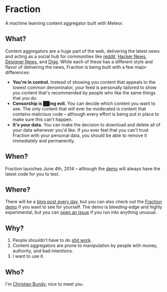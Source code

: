 Fraction
========

A machine learning content aggregator built with Meteor.

## What?

Content aggregators are a huge part of the web, delivering the latest news and acting as a social hub for communities like [reddit](http://reddit.com/), [Hacker News](http://news.ycombinator.com),  [Designer News](http://news.layervault.com), and [Digg](http://digg.com/). While each of these has a different style and flavor of delivering the news, Fraction is being built with a few major differences:

* **You're in control.** Instead of showing you content that appeals to the lowest common denominator, your feed is personally tailored to show you content that's recommended by people who like the same things that you do.
* **Censorship is ██ing evil.** You can decide which content you want to see. The only content that will ever be moderated is content that contains malicious code – although every effort is being put in place to make sure this can't happen.
* **It's your data.** You can make the decision to download and delete all of your data whenever you'd like. If you ever feel that you can't trust Fraction with your personal data, you should be able to remove it immediately and permanently.

## When?
Fraction launches June 4th, 2014 – although the [demo](https://demo.fraction.io) will always have the latest code for you to test.

## Where?
There will be a [blog post every day](https://blog.fraction.io/), but you can also check out the [Fraction demo](https://demo.fraction.io/) if you want to see for yourself. The demo is bleeding-edge and highly experimental, but you can [open an issue](https://github.com/fraction/fraction/issues/new) if you run into anything unusual.

## Why?
1. People shouldn't have to do [shit work](http://zachholman.com/posts/shit-work/).
2. Content aggregators are prone to manipulation by people with money, authority, and bad intentions.
3. I want to use it.

## Who?
I'm [Christian Bundy](http://christianbundy.com), nice to meet you.

